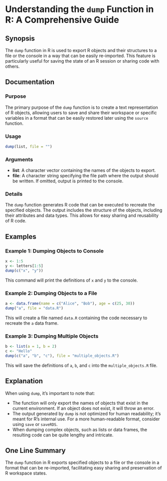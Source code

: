 <!--
Meta Description: # Understanding the `dump` Function in R: A Comprehensive Guide ## Synopsis The `dump` function in R is used to export R objects and their structures ...
Meta Keywords: dump, objects, file, function, data
-->

# Understanding the `dump` Function in R: A Comprehensive Guide

## Synopsis
The `dump` function in R is used to export R objects and their structures to a file or the console in a way that can be easily re-imported. This feature is particularly useful for saving the state of an R session or sharing code with others.

## Documentation

### Purpose
The primary purpose of the `dump` function is to create a text representation of R objects, allowing users to save and share their workspace or specific variables in a format that can be easily restored later using the `source` function.

### Usage
```R
dump(list, file = "")
```

### Arguments
- **list**: A character vector containing the names of the objects to export.
- **file**: A character string specifying the file path where the output should be written. If omitted, output is printed to the console.

### Details
The `dump` function generates R code that can be executed to recreate the specified objects. The output includes the structure of the objects, including their attributes and data types. This allows for easy sharing and reusability of R code.

## Examples

### Example 1: Dumping Objects to Console
```R
x <- 1:5
y <- letters[1:5]
dump(c("x", "y"))
```
This command will print the definitions of `x` and `y` to the console.

### Example 2: Dumping Objects to a File
```R
a <- data.frame(name = c("Alice", "Bob"), age = c(25, 30))
dump("a", file = "data.R")
```
This will create a file named `data.R` containing the code necessary to recreate the `a` data frame.

### Example 3: Dumping Multiple Objects
```R
b <- list(a = 1, b = 2)
c <- "Hello"
dump(c("a", "b", "c"), file = "multiple_objects.R")
```
This will save the definitions of `a`, `b`, and `c` into the `multiple_objects.R` file.

## Explanation
When using `dump`, it’s important to note that:
- The function will only export the names of objects that exist in the current environment. If an object does not exist, it will throw an error.
- The output generated by `dump` is not optimized for human readability; it’s meant for R’s internal use. For a more human-readable format, consider using `save` or `saveRDS`.
- When dumping complex objects, such as lists or data frames, the resulting code can be quite lengthy and intricate.

## One Line Summary
The `dump` function in R exports specified objects to a file or the console in a format that can be re-imported, facilitating easy sharing and preservation of R workspace states.